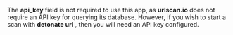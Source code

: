 [comment]: # " File: readme.md"
[comment]: # "  Copyright (c) 2017-2021 Splunk Inc."
[comment]: # ""
[comment]: # "Licensed under the Apache License, Version 2.0 (the 'License');"
[comment]: # "you may not use this file except in compliance with the License."
[comment]: # "You may obtain a copy of the License at"
[comment]: # ""
[comment]: # "    http://www.apache.org/licenses/LICENSE-2.0"
[comment]: # ""
[comment]: # "Unless required by applicable law or agreed to in writing, software distributed under"
[comment]: # "the License is distributed on an 'AS IS' BASIS, WITHOUT WARRANTIES OR CONDITIONS OF ANY KIND,"
[comment]: # "either express or implied. See the License for the specific language governing permissions"
[comment]: # "and limitations under the License."
[comment]: # ""
The **api_key** field is not required to use this app, as **urlscan.io** does not require an API key
for querying its database. However, if you wish to start a scan with **detonate url** , then you
will need an API key configured.
